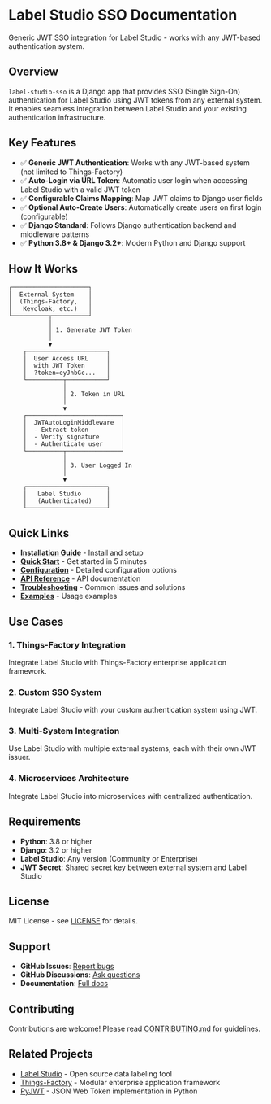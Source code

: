 # Label Studio SSO Documentation

Generic JWT SSO integration for Label Studio - works with any JWT-based authentication system.

## Overview

`label-studio-sso` is a Django app that provides SSO (Single Sign-On) authentication for Label Studio using JWT tokens from any external system. It enables seamless integration between Label Studio and your existing authentication infrastructure.

## Key Features

- ✅ **Generic JWT Authentication**: Works with any JWT-based system (not limited to Things-Factory)
- ✅ **Auto-Login via URL Token**: Automatic user login when accessing Label Studio with a valid JWT token
- ✅ **Configurable Claims Mapping**: Map JWT claims to Django user fields
- ✅ **Optional Auto-Create Users**: Automatically create users on first login (configurable)
- ✅ **Django Standard**: Follows Django authentication backend and middleware patterns
- ✅ **Python 3.8+ & Django 3.2+**: Modern Python and Django support

## How It Works

```
┌─────────────────────┐
│  External System    │
│  (Things-Factory,   │
│   Keycloak, etc.)   │
└──────────┬──────────┘
           │
           │ 1. Generate JWT Token
           │
           ▼
    ┌──────────────────────┐
    │  User Access URL     │
    │  with JWT Token      │
    │  ?token=eyJhbGc...   │
    └──────────┬───────────┘
               │
               │ 2. Token in URL
               │
               ▼
    ┌──────────────────────────┐
    │  JWTAutoLoginMiddleware  │
    │  - Extract token         │
    │  - Verify signature      │
    │  - Authenticate user     │
    └──────────┬───────────────┘
               │
               │ 3. User Logged In
               │
               ▼
    ┌──────────────────────┐
    │   Label Studio       │
    │   (Authenticated)    │
    └──────────────────────┘
```

## Quick Links

- **[Installation Guide](installation.md)** - Install and setup
- **[Quick Start](quick-start.md)** - Get started in 5 minutes
- **[Configuration](configuration.md)** - Detailed configuration options
- **[API Reference](api-reference.md)** - API documentation
- **[Troubleshooting](troubleshooting.md)** - Common issues and solutions
- **[Examples](examples/)** - Usage examples

## Use Cases

### 1. Things-Factory Integration
Integrate Label Studio with Things-Factory enterprise application framework.

### 2. Custom SSO System
Integrate Label Studio with your custom authentication system using JWT.

### 3. Multi-System Integration
Use Label Studio with multiple external systems, each with their own JWT issuer.

### 4. Microservices Architecture
Integrate Label Studio into microservices with centralized authentication.

## Requirements

- **Python**: 3.8 or higher
- **Django**: 3.2 or higher
- **Label Studio**: Any version (Community or Enterprise)
- **JWT Secret**: Shared secret key between external system and Label Studio

## License

MIT License - see [LICENSE](../LICENSE) for details.

## Support

- **GitHub Issues**: [Report bugs](https://github.com/hatiolab/label-studio-sso/issues)
- **GitHub Discussions**: [Ask questions](https://github.com/hatiolab/label-studio-sso/discussions)
- **Documentation**: [Full docs](https://github.com/hatiolab/label-studio-sso/blob/main/README.md)

## Contributing

Contributions are welcome! Please read [CONTRIBUTING.md](contributing.md) for guidelines.

## Related Projects

- [Label Studio](https://github.com/HumanSignal/label-studio) - Open source data labeling tool
- [Things-Factory](https://github.com/hatiolab/things-factory) - Modular enterprise application framework
- [PyJWT](https://github.com/jpadilla/pyjwt) - JSON Web Token implementation in Python

